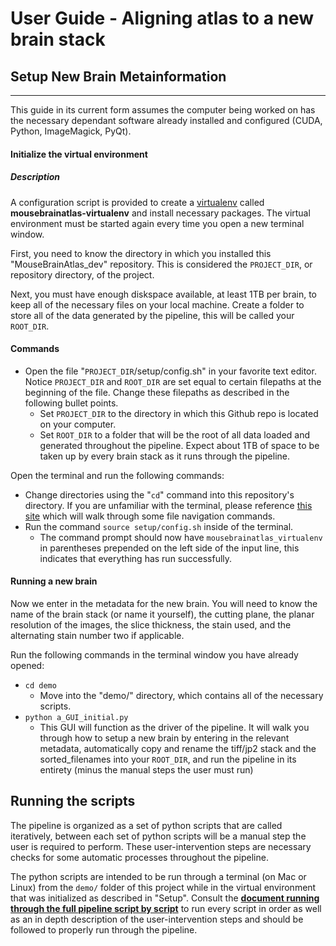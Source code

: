 # User Guide - Aligning atlas to a new brain stack

## Setup New Brain Metainformation

---

This guide in its current form assumes the computer being worked on has the necessary dependant software already installed and configured (CUDA, Python, ImageMagick, PyQt). 

#### Initialize the virtual environment

##### Description

A configuration script is provided to create a [virtualenv](https://virtualenv.pypa.io/en/stable/) called **mousebrainatlas-virtualenv** and install necessary packages. The virtual environment must be started again every time you open a new terminal window.

First, you need to know the directory in which you installed this "MouseBrainAtlas_dev" repository. This is considered the `PROJECT_DIR`, or repository directory, of the project.

Next, you must have enough diskspace available, at least 1TB per brain, to keep all of the necessary files on your local machine. Create a folder to store all of the data generated by the pipeline, this will be called your `ROOT_DIR`.

#### Commands

- Open the file "`PROJECT_DIR`/setup/config.sh" in your favorite text editor. Notice `PROJECT_DIR` and `ROOT_DIR` are set equal to certain filepaths at the beginning of the file. Change these filepaths as described in the following bullet points.
    - Set `PROJECT_DIR` to the directory in which this Github repo is located on your computer.
    - Set `ROOT_DIR` to a folder that will be the root of all data loaded and generated throughout the pipeline. Expect about 1TB of space to be taken up by every brain stack as it runs through the pipeline.

Open the terminal and run the following commands: 
- Change directories using the "`cd`" command into this repository's directory. If you are unfamiliar with the terminal, please reference [this site](https://www.digitalocean.com/community/tutorials/how-to-use-cd-pwd-and-ls-to-explore-the-file-system-on-a-linux-server) which will walk through some file navigation commands.
- Run the command `source setup/config.sh` inside of the terminal. 
    - The command prompt should now have `mousebrainatlas_virtualenv` in parentheses prepended on the left side of the input line, this indicates that everything has run successfully.

#### Running a new brain

Now we enter in the metadata for the new brain. You will need to know the name of the brain stack (or name it yourself), the cutting plane, the planar resolution of the images, the slice thickness, the stain used, and the alternating stain number two if applicable.

Run the following commands in the terminal window you have already opened:
- `cd demo`
    - Move into the "demo/" directory, which contains all of the necessary scripts.
- `python a_GUI_initial.py`
    - This GUI will function as the driver of the pipeline. It will walk you through how to setup a new brain by entering in the relevant metadata, automatically copy and rename the tiff/jp2 stack and the sorted_filenames into your `ROOT_DIR`, and run the pipeline in its entirety (minus the manual steps the user must run) 
    
    
## Running the scripts

The pipeline is organized as a set of python scripts that are called iteratively, between each set of python scripts will be a manual step the user is required to perform. These user-intervention steps are necessary checks for some automatic processes throughout the pipeline.

The python scripts are intended to be run through a terminal (on Mac or Linux) from the `demo/` folder of this project while in the virtual environment that was initialized as described in "Setup". Consult the __[document running through the full pipeline script by script](pipeline.md)__ to run every script in order as well as an in depth description of the user-intervention steps and should be followed to properly run through the pipeline.
